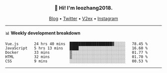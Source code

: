 <h3 align="center">👋 Hi! I'm leozhang2018.</h3>
<p align="center">
  <a href="https://code.leozhang2018.me">Blog</a> •
  <a href="https://twitter.com/leozhang2018">Twitter</a> •
  <a href="https://www.v2ex.com/member/leozhang">V2ex</a> •
  <a href="https://www.instagram.com/leozhanghere">Instagram</a>
</p>

-------

📊 **Weekly development breakdown**
<!--START_SECTION:waka-->
```text
Vue.js       24 hrs 40 mins  ███████████████████▓░░░░░   78.45 % 
JavaScript   5 hrs 13 mins   ████░░░░░░░░░░░░░░░░░░░░░   16.60 % 
Docker       33 mins         ▒░░░░░░░░░░░░░░░░░░░░░░░░   01.77 % 
HTML         32 mins         ▒░░░░░░░░░░░░░░░░░░░░░░░░   01.70 % 
CSS          9 mins          ░░░░░░░░░░░░░░░░░░░░░░░░░   00.53 % 
```
<!--END_SECTION:waka-->
-------
